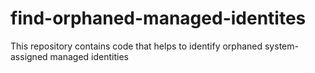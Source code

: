 # find-orphaned-managed-identites
This repository contains code that helps to identify orphaned system-assigned managed identities
